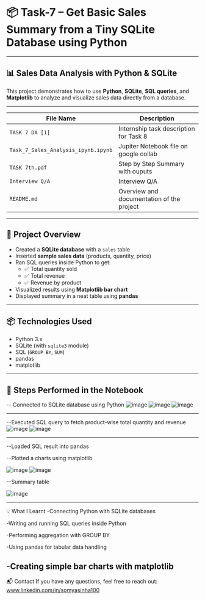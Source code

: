# 📦 Task-7 – Get Basic Sales Summary from a Tiny SQLite Database using Python
---

## 📊 Sales Data Analysis with Python & SQLite

This project demonstrates how to use **Python**, **SQLite**, **SQL queries**, and **Matplotlib** to analyze and visualize sales data directly from a database.

---
| File Name                              | Description                                         |
|---------------------------------------|-----------------------------------------------------|
| `TASK 7 DA [1]`                       | Internship task description for Task 8        |
| `Task_7_Sales_Analysis_ipynb.ipynb`   | Jupiter Notebook file on google collab        |
| `TASK 7th.pdf`                        | Step by Step Summary with ouputs           |
| `Interview Q/A`                       | Interview Q/A |
| `README.md`                           | Overview and documentation of the project    |


---
## 📁 Project Overview

- Created a **SQLite database** with a `sales` table  
- Inserted **sample sales data** (products, quantity, price)  
- Ran SQL queries inside Python to get:
  - ✅ Total quantity sold
  - ✅ Total revenue
  - ✅ Revenue by product
- Visualized results using **Matplotlib bar chart**
- Displayed summary in a neat table using **pandas**


---

## 📦 Technologies Used

- Python 3.x  
- SQLite (with `sqlite3` module)  
- SQL (`GROUP BY`, `SUM`)  
- pandas  
- matplotlib  

---

## 📑 Steps Performed in the Notebook

-- Connected to SQLite database using Python
![image](https://github.com/user-attachments/assets/ca49fdd3-a008-4d3a-8dd0-38b606fa51ee)
![image](https://github.com/user-attachments/assets/59070d3e-d821-433f-a912-78e8adbd404f)
![image](https://github.com/user-attachments/assets/03d54d52-5b5c-45c0-8b95-7175987a446a)


---
  
--Executed SQL query to fetch product-wise total quantity and revenue
![image](https://github.com/user-attachments/assets/70b302db-720c-4f11-b836-9e05cdbe1960)
![image](https://github.com/user-attachments/assets/d566523a-05d0-488b-9f91-77b861f29f91)

---

  
--Loaded SQL result into pandas

--Plotted a charts using matplotlib

![image](https://github.com/user-attachments/assets/75882d00-1419-40a6-9904-ff14fde3d499)
![image](https://github.com/user-attachments/assets/b71e3080-a23a-43e3-867e-effe0f662789)

--Summary table


![image](https://github.com/user-attachments/assets/2370c12e-e36c-4162-8366-2372a4688958)



---
💡 What I Learnt
-Connecting Python with SQLite databases

-Writing and running SQL queries inside Python

-Performing aggregation with GROUP BY

-Using pandas for tabular data handling

-Creating simple bar charts with matplotlib
---

📬 Contact
If you have any questions, feel free to reach out:
www.linkedin.com/in/somyasinha100

